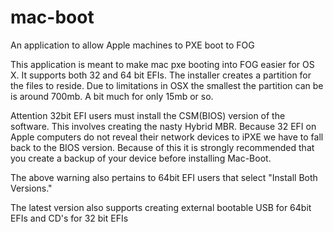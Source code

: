 # mac-boot
An application to allow Apple machines to PXE boot to FOG

This application is meant to make mac pxe booting into FOG easier for OS X.  It supports both 32 and 64 bit EFIs.  The installer creates a partition for the files to reside.  Due to limitations in OSX the smallest the partition can be is around 700mb.  A bit much for only 15mb or so.

Attention 32bit EFI users must install the CSM(BIOS) version of the software.  This involves creating the nasty Hybrid MBR.  Because 32 EFI on Apple computers do not reveal their network devices to iPXE we have to fall back to the BIOS version.  Because of this it is strongly recommended that you create a backup of your device before installing Mac-Boot.

The above warning also pertains to 64bit EFI users that select "Install Both Versions."  

The latest version also supports creating external bootable USB for 64bit EFIs and CD's for 32 bit EFIs
